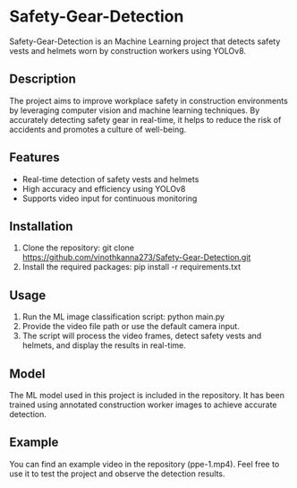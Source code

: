# Safety-Gear-Detection
   Safety-Gear-Detection is an Machine Learning project that detects safety vests and helmets worn by construction workers using YOLOv8.

## Description
   The project aims to improve workplace safety in construction environments by leveraging computer vision and machine learning techniques. By accurately detecting safety gear in real-time, it helps to reduce the risk of accidents and promotes a culture of well-being.

## Features
* Real-time detection of safety vests and helmets
* High accuracy and efficiency using YOLOv8
* Supports video input for continuous monitoring

## Installation
1. Clone the repository: git clone https://github.com/vinothkanna273/Safety-Gear-Detection.git
2. Install the required packages: pip install -r requirements.txt

## Usage
1. Run the ML image classification script: python main.py
2. Provide the video file path or use the default camera input.
3. The script will process the video frames, detect safety vests and helmets, and display the results in real-time.

## Model
The ML model used in this project is included in the repository. It has been trained using annotated construction worker images to achieve accurate detection.

## Example
You can find an example video in the repository (ppe-1.mp4). Feel free to use it to test the project and observe the detection results.
